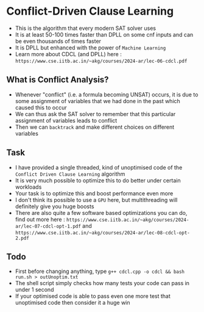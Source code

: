 # Conflict-Driven Clause Learning
- This is the algorithm that every modern SAT solver uses
- It is at least 50-100 times faster than DPLL on some cnf inputs and can be even thousands of times faster
- It is DPLL but enhanced with the power of `Machine Learning`
- Learn more about CDCL (and DPLL) here : `https://www.cse.iitb.ac.in/~akg/courses/2024-ar/lec-06-cdcl.pdf`
## What is Conflict Analysis?
- Whenever "conflict" (i.e. a formula becoming UNSAT) occurs, it is due to some assignment of variables that we had done in the past which caused this to occur
- We can thus ask the SAT solver to remember that this particular assignment of variables leads to conflict
- Then we can `backtrack` and make different choices on different variables
## Task
- I have provided a single threaded, kind of unoptimised code of the `Conflict Driven Clause Learning` algorithm
- It is very much possible to optimize this to do better under certain workloads
- Your task is to optimize this and boost performance even more
- I don't think its possible to use a `GPU` here, but multithreading will definitely give you huge boosts
- There are also quite a few software based optimizations you can do, find out more here : `https://www.cse.iitb.ac.in/~akg/courses/2024-ar/lec-07-cdcl-opt-1.pdf` and `https://www.cse.iitb.ac.in/~akg/courses/2024-ar/lec-08-cdcl-opt-2.pdf`
## Todo
- First before changing anything, type `g++ cdcl.cpp -o cdcl && bash run.sh > outUnoptim.txt`
- The shell script simply checks how many tests your code can pass in under 1 second
- If your optimised code is able to pass even one more test that unoptimised code then consider it a huge win